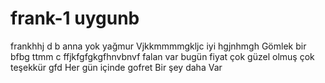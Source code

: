# frank-1 uygunb
frankhhj  d b
anna
yok 
yağmur 
Vjkkmmmmgkljc iyi hgjnhmgh
Gömlek bir bfbg
ttmm c ffjkfgfgkgfhnvbnvf
  falan var  bugün 
  fiyat 
çok güzel olmuş çok teşekkür gfd
Her gün içinde gofret 
Bir şey daha 
Var 
